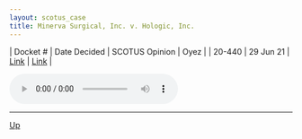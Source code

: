 ```yaml
---
layout: scotus_case
title: Minerva Surgical, Inc. v. Hologic, Inc.
---
```


| Docket # | Date Decided | SCOTUS Opinion | Oyez |
| 20-440 | 29 Jun 21 | [Link](https://www.supremecourt.gov/opinions/20pdf/594us2r64_anbf.pdf) | [Link](https://www.oyez.org/cases/2020/20-440) |

<audio controls>
   <source src='./resources/20-440.mp3' type='audio/mpeg'>
</audio>

<object data='./resources/20-440.pdf' type='application/pdf'></object>

---

[Up](./README.md)